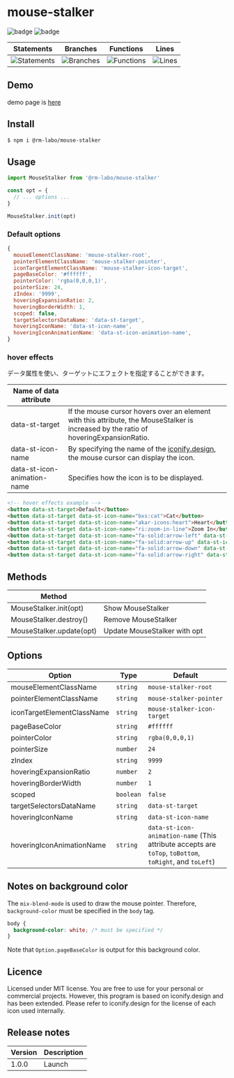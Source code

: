 # mouse-stalker

![badge](https://img.shields.io/badge/license-MIT-blue.svg?style=flat-square)
![badge](https://img.shields.io/badge/node-v16.14.2-green.svg?style=flat-square)

| Statements                  | Branches                | Functions                 | Lines             |
| --------------------------- | ----------------------- | ------------------------- | ----------------- |
| ![Statements](https://img.shields.io/badge/statements-6.89%25-red.svg?style=flat) | ![Branches](https://img.shields.io/badge/branches-13.33%25-red.svg?style=flat) | ![Functions](https://img.shields.io/badge/functions-3.33%25-red.svg?style=flat) | ![Lines](https://img.shields.io/badge/lines-6.66%25-red.svg?style=flat) |


## Demo

demo page is [here](http://rm-labo.github.io/mouse-stalker/)

## Install

```bash
$ npm i @rm-labo/mouse-stalker
```

## Usage

```js
import MouseStalker from '@rm-labo/mouse-stalker'

const opt = {
  // ... options ...
}

MouseStalker.init(opt)
```

### Default options

```js
{
  mouseElementClassName: 'mouse-stalker-root',
  pointerElementClassName: 'mouse-stalker-pointer',
  iconTargetElementClassName: 'mouse-stalker-icon-target',
  pageBaseColor: '#ffffff',
  pointerColor: 'rgba(0,0,0,1)',
  pointerSize: 24,
  zIndex: '9999',
  hoveringExpansionRatio: 2,
  hoveringBorderWidth: 1,
  scoped: false,
  targetSelectorsDataName: 'data-st-target',
  hoveringIconName: 'data-st-icon-name',
  hoveringIconAnimationName: 'data-st-icon-animation-name',
}
```

### hover effects

データ属性を使い、ターゲットにエフェクトを指定することができます。

| Name of data attribute      |                                                                                                                                       |
| --------------------------- | ------------------------------------------------------------------------------------------------------------------------------------- |
| data-st-target              | If the mouse cursor hovers over an element with this attribute, the MouseStalker is increased by the ratio of hoveringExpansionRatio. |
| data-st-icon-name           | By specifying the name of the [iconify.design](https://icon-sets.iconify.design/), the mouse cursor can display the icon.             |
| data-st-icon-animation-name | Specifies how the icon is to be displayed.                                                                                            |


```html
<!-- hover effects example -->
<button data-st-target>Default</button>
<button data-st-target data-st-icon-name="bxs:cat">Cat</button>
<button data-st-target data-st-icon-name="akar-icons:heart">Heart</button>
<button data-st-target data-st-icon-name="ri:zoom-in-line">Zoom In</button>
<button data-st-target data-st-icon-name="fa-solid:arrow-left" data-st-icon-animation-name="toLeft">Left Arrow</button>
<button data-st-target data-st-icon-name="fa-solid:arrow-up" data-st-icon-animation-name="toTop">Up Arrow</button>
<button data-st-target data-st-icon-name="fa-solid:arrow-down" data-st-icon-animation-name="toBottom">Down Arrow</button>
<button data-st-target data-st-icon-name="fa-solid:arrow-right" data-st-icon-animation-name="toRight">Right Arrow</button>
```

## Methods

| Method                   |                            |
| ------------------------ | -------------------------- |
| MouseStalker.init(opt)   | Show MouseStalker            |
| MouseStalker.destroy()   | Remove MouseStalker            |
| MouseStalker.update(opt) | Update MouseStalker with opt |



## Options

| Option                     | Type      | Default                                  |
| -------------------------- | --------- | ---------------------------------------- |
| mouseElementClassName      | `string`  | `mouse-stalker-root`                     |
| pointerElementClassName    | `string`  | `mouse-stalker-pointer`                  |
| iconTargetElementClassName | `string`  | `mouse-stalker-icon-target`              |
| pageBaseColor              | `string`  | `#ffffff`                                |
| pointerColor               | `string`  | `rgba(0,0,0,1)`                          |
| pointerSize                | `number`  | `24`                                     |
| zIndex                     | `string`  | `9999`                                   |
| hoveringExpansionRatio     | `number`  | `2`                                      |
| hoveringBorderWidth        | `number`  | `1`                                      |
| scoped                     | `boolean` | `false`                                  |
| targetSelectorsDataName    | `string`  | `data-st-target`              |
| hoveringIconName           | `string`  | `data-st-icon-name`           |
| hoveringIconAnimationName  | `string`  | `data-st-icon-animation-name` (This attribute accepts are `toTop`, `toBottom`, `toRight`, and `toLeft`) |

## Notes on background color

The `mix-blend-mode` is used to draw the mouse pointer.
Therefore, `background-color` must be specified in the `body` tag.

```css
body {
  background-color: white; /* must be specified */
}
```

Note that `Option.pageBaseColor` is output for this background color.


## Licence

Licensed under MIT license.
You are free to use for your personal or commercial projects.
However, this program is based on iconify.design and has been extended.
Please refer to iconify.design for the license of each icon used internally.

## Release notes

| Version | Description |
| ------- | ----------- |
| 1.0.0   | Launch      |